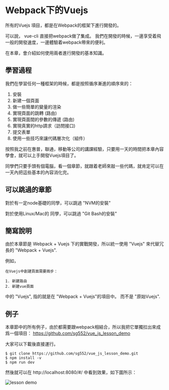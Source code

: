 # Webpack下的Vuejs

所有的Vuejs 項目，都是在Webpack的框架下進行開發的。 

可以說， vue-cli 直接把webpack做了集成。 我們在開發的時候，一邊享受着飛一般的開發速度，一邊體驗着webpack帶來的便利。

在本章，會介紹如何使用兩者進行開發的基本知識。

## 學習過程

我們在學習任何一種框架的時候，都是按照循序漸進的順序來的：

1. 安裝
2. 新建一個頁面
3. 做一些簡單的變量的渲染  
4. 實現頁面的跳轉  (路由)
5. 實現頁面間的參數的傳遞 (路由)
6. 實現真實的http請求（訪問接口)
7. 提交表單       
8. 使用一些技巧來讓代碼層次化（組件）

按照我之前在惠普，聯通，移動等公司的講課經驗，只要用一天的時間把本章內容學會，就可以上手開發Vuejs項目了。 

同學們只要手頭有個電腦，看一個章節，就跟着老師來敲一些代碼，就肯定可以在一天內把這些基本的內容消化完。 

## 可以跳過的章節

對於有一定node基礎的同學，可以跳過 "NVM的安裝"

對於使用Linux/Mac的 同學，可以跳過 "Git Bash的安裝"

## 簡寫說明

由於本章節是 Webpack + Vuejs 下的實戰開發，所以統一使用 "Vuejs" 來代替冗長的 "Webpack + Vuejs".  

例如，

```
在Vuejs中創建頁面需要兩步：

1. 新建路由
2. 新建vue頁面
```

中的 "Vuejs", 指的就是在 "Webpack + Vuejs"的項目中。 而不是 "原始Vuejs".

## 例子

本章節中的所有例子，由於都需要跟webpack相結合，所以我把它單獨拉出來成爲一個項目：  https://github.com/sg552/vue_js_lesson_demo  

大家可以下載後直接運行。 

```
$ git clone https://github.com/sg552/vue_js_lesson_demo.git
$ npm install -v
$ npm run dev
``` 

然後就可以在  http://localhost:8080/#/ 中看到效果，如下圖所示：

![lesson demo](./images/vue_lesson_demo.png)